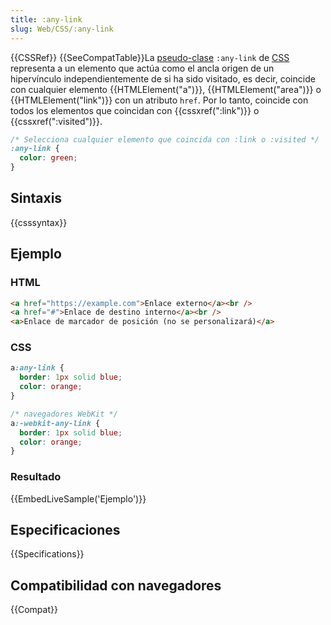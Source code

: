 ```yaml
---
title: :any-link
slug: Web/CSS/:any-link
---
```


{{CSSRef}} {{SeeCompatTable}}La [pseudo-clase](/es/docs/Web/CSS/Pseudo-classes) `:any-link` de [CSS](/es/docs/Web/CSS) representa a un elemento que actúa como el ancla origen de un hipervínculo independientemente de si ha sido visitado, es decir, coincide con cualquier elemento {{HTMLElement("a")}}, {{HTMLElement("area")}} o {{HTMLElement("link")}} con un atributo `href`. Por lo tanto, coincide con todos los elementos que coincidan con {{cssxref(":link")}} o {{cssxref(":visited")}}.

```css
/* Selecciona cualquier elemento que coincida con :link o :visited */
:any-link {
  color: green;
}
```

## Sintaxis

{{csssyntax}}

## Ejemplo

### HTML

```html
<a href="https://example.com">Enlace externo</a><br />
<a href="#">Enlace de destino interno</a><br />
<a>Enlace de marcador de posición (no se personalizará)</a>
```

### CSS

```css
a:any-link {
  border: 1px solid blue;
  color: orange;
}

/* navegadores WebKit */
a:-webkit-any-link {
  border: 1px solid blue;
  color: orange;
}
```

### Resultado

{{EmbedLiveSample('Ejemplo')}}

## Especificaciones

{{Specifications}}

## Compatibilidad con navegadores

{{Compat}}
